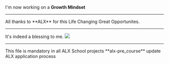I'm now working on a **Growth Mindset**
<hr>
All thanks to **ALX** for this Life Changing Great Opportunites.
<hr>
It's indeed a blessing to me.
<img src="https://lh3.googleusercontent.com/Ac1cTLN5PaGfFTBiv6SOIVjDX47DrQcEhwEi0SJHU6mkk0vDsyOmBJhoa3bwkclUT9fs-NKgz_i9CRqz85iw_FusHaddlTl53xk=s0">
<hr>
This file is mandatory in all ALX School projects **alx-pre_course** update ALX application process
